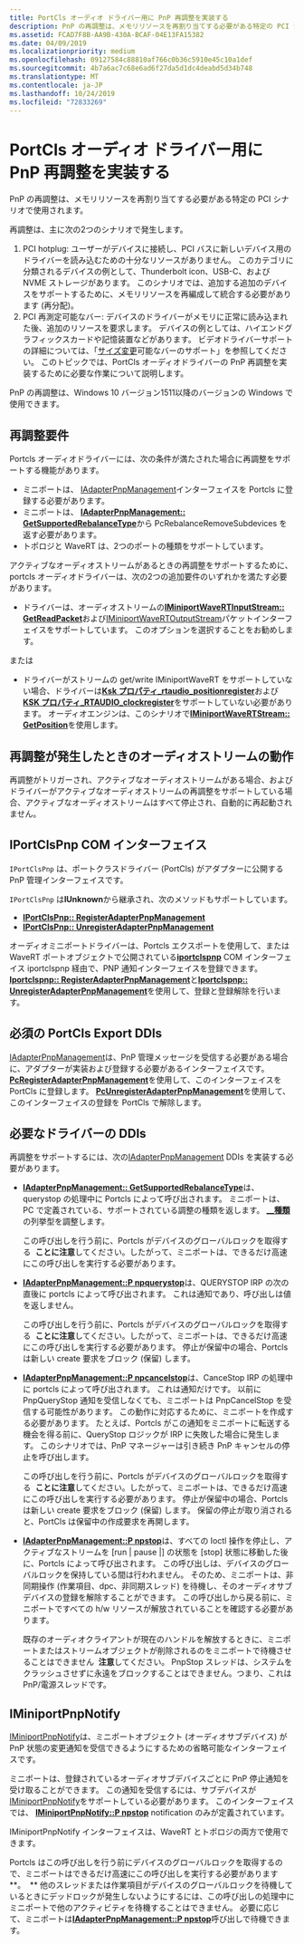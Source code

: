 ```yaml
---
title: PortCls オーディオ ドライバー用に PnP 再調整を実装する
description: PnP の再調整は、メモリリソースを再割り当てする必要がある特定の PCI シナリオで使用されます。
ms.assetid: FCAD7F8B-AA9B-430A-BCAF-04E13FA15382
ms.date: 04/09/2019
ms.localizationpriority: medium
ms.openlocfilehash: 09127584c88810af766c0b36c5910e45c10a1def
ms.sourcegitcommit: 4b7a6ac7c68e6ad6f27da5d1dc4deabd5d34b748
ms.translationtype: MT
ms.contentlocale: ja-JP
ms.lasthandoff: 10/24/2019
ms.locfileid: "72833269"
---
```

# <a name="implement-pnp-rebalance-for-portcls-audio-drivers"></a>PortCls オーディオ ドライバー用に PnP 再調整を実装する


PnP の再調整は、メモリリソースを再割り当てする必要がある特定の PCI シナリオで使用されます。

再調整は、主に次の2つのシナリオで発生します。

1. PCI hotplug: ユーザーがデバイスに接続し、PCI バスに新しいデバイス用のドライバーを読み込むための十分なリソースがありません。 このカテゴリに分類されるデバイスの例として、Thunderbolt icon、USB-C、および NVME ストレージがあります。 このシナリオでは、追加する追加のデバイスをサポートするために、メモリリソースを再編成して統合する必要があります (再分配)。
2. PCI 再測定可能なバー: デバイスのドライバーがメモリに正常に読み込まれた後、追加のリソースを要求します。 デバイスの例としては、ハイエンドグラフィックスカードや記憶装置などがあります。 ビデオドライバーサポートの詳細については、「[サイズ変更](https://docs.microsoft.com/windows-hardware/drivers/display/resizable-bar-support)可能なバーのサポート」を参照してください。
このトピックでは、PortCls オーディオドライバーの PnP 再調整を実装するために必要な作業について説明します。

PnP の再調整は、Windows 10 バージョン1511以降のバージョンの Windows で使用できます。

## <a name="span-idrebalance_requirementsspanspan-idrebalance_requirementsspanspan-idrebalance_requirementsspanrebalance-requirements"></a><span id="Rebalance_Requirements"></span><span id="rebalance_requirements"></span><span id="REBALANCE_REQUIREMENTS"></span>再調整要件


Portcls オーディオドライバーには、次の条件が満たされた場合に再調整をサポートする機能があります。

-   ミニポートは、 [IAdapterPnpManagement](https://docs.microsoft.com/windows-hardware/drivers/ddi/portcls/nn-portcls-iadapterpnpmanagement)インターフェイスを Portcls に登録する必要があります。
-   ミニポートは、 [**IAdapterPnpManagement:: GetSupportedRebalanceType**](https://docs.microsoft.com/windows-hardware/drivers/ddi/portcls/nf-portcls-iadapterpnpmanagement-getsupportedrebalancetype)から PcRebalanceRemoveSubdevices を返す必要があります。
-   トポロジと WaveRT は、2つのポートの種類をサポートしています。

アクティブなオーディオストリームがあるときの再調整をサポートするために、portcls オーディオドライバーは、次の2つの追加要件のいずれかを満たす必要があります。

-   ドライバーは、オーディオストリームの[**IMiniportWaveRTInputStream:: GetReadPacket**](https://docs.microsoft.com/windows-hardware/drivers/ddi/portcls/nf-portcls-iminiportwavertinputstream-getreadpacket)および[IMiniportWaveRTOutputStream](https://docs.microsoft.com/windows-hardware/drivers/ddi/portcls/nn-portcls-iminiportwavertoutputstream)パケットインターフェイスをサポートしています。 このオプションを選択することをお勧めします。

または

-   ドライバーがストリームの get/write IMiniportWaveRT をサポートしていない場合、ドライバーは[**Ksk プロパティ\_rtaudio\_positionregister**](https://docs.microsoft.com/windows-hardware/drivers/audio/ksproperty-rtaudio-positionregister)および[**KSK プロパティ\_RTAUDIO\_clockregister**](https://docs.microsoft.com/windows-hardware/drivers/audio/ksproperty-rtaudio-clockregister)をサポートしていない必要があります。 オーディオエンジンは、このシナリオで[**IMiniportWaveRTStream:: GetPosition**](https://docs.microsoft.com/previous-versions/windows/hardware/drivers/ff536749(v=vs.85))を使用します。

## <a name="span-idaudio_stream_behavior_when_rebalancing_occursspanspan-idaudio_stream_behavior_when_rebalancing_occursspanspan-idaudio_stream_behavior_when_rebalancing_occursspanaudio-stream-behavior-when-rebalancing-occurs"></a><span id="Audio_Stream_Behavior_When_Rebalancing_Occurs"></span><span id="audio_stream_behavior_when_rebalancing_occurs"></span><span id="AUDIO_STREAM_BEHAVIOR_WHEN_REBALANCING_OCCURS"></span>再調整が発生したときのオーディオストリームの動作


再調整がトリガーされ、アクティブなオーディオストリームがある場合、およびドライバーがアクティブなオーディオストリームの再調整をサポートしている場合、アクティブなオーディオストリームはすべて停止され、自動的に再起動されません。

## <a name="span-idiportclspnp_com_interfacespanspan-idiportclspnp_com_interfacespanspan-idiportclspnp_com_interfacespaniportclspnp-com-interface"></a><span id="IPortClsPnp_COM_Interface"></span><span id="iportclspnp_com_interface"></span><span id="IPORTCLSPNP_COM_INTERFACE"></span>IPortClsPnp COM インターフェイス


`IPortClsPnp` は、ポートクラスドライバー (PortCls) がアダプターに公開する PnP 管理インターフェイスです。

`IPortClsPnp` は**IUnknown**から継承され、次のメソッドもサポートしています。

-   [**IPortClsPnp:: RegisterAdapterPnpManagement**](https://docs.microsoft.com/windows-hardware/drivers/ddi/portcls/nf-portcls-iportclspnp-registeradapterpnpmanagement)
-   [**IPortClsPnp:: UnregisterAdapterPnpManagement**](https://docs.microsoft.com/windows-hardware/drivers/ddi/portcls/nf-portcls-iportclspnp-unregisteradapterpnpmanagement)

オーディオミニポートドライバーは、Portcls エクスポートを使用して、または WaveRT ポートオブジェクトで公開されている[**iportclspnp**](https://docs.microsoft.com/windows-hardware/drivers/ddi/portcls/nn-portcls-iportclspnp) COM インターフェイス iportclspnp 経由で、PNP 通知インターフェイスを登録できます。 [**Iportclspnp:: RegisterAdapterPnpManagement**](https://docs.microsoft.com/windows-hardware/drivers/ddi/portcls/nf-portcls-iportclspnp-registeradapterpnpmanagement)と[**Iportclspnp:: UnregisterAdapterPnpManagement**](https://docs.microsoft.com/windows-hardware/drivers/ddi/portcls/nf-portcls-iportclspnp-unregisteradapterpnpmanagement)を使用して、登録と登録解除を行います。

## <a name="span-idrequired_portcls_export_ddisspanspan-idrequired_portcls_export_ddisspanspan-idrequired_portcls_export_ddisspanrequired-portcls-export-ddis"></a><span id="Required_PortCls_Export_DDIs"></span><span id="required_portcls_export_ddis"></span><span id="REQUIRED_PORTCLS_EXPORT_DDIS"></span>必須の PortCls Export DDIs


[IAdapterPnpManagement](https://docs.microsoft.com/windows-hardware/drivers/ddi/portcls/nn-portcls-iadapterpnpmanagement)は、PnP 管理メッセージを受信する必要がある場合に、アダプターが実装および登録する必要があるインターフェイスです。 [**PcRegisterAdapterPnpManagement**](https://docs.microsoft.com/windows-hardware/drivers/ddi/portcls/nf-portcls-pcregisteradapterpnpmanagement)を使用して、このインターフェイスを PortCls に登録します。 [**PcUnregisterAdapterPnpManagement**](https://docs.microsoft.com/windows-hardware/drivers/ddi/portcls/nf-portcls-pcunregisteradapterpnpmanagement)を使用して、このインターフェイスの登録を PortCls で解除します。

## <a name="span-idrequired_driver_ddisspanspan-idrequired_driver_ddisspanspan-idrequired_driver_ddisspanrequired-driver-ddis"></a><span id="Required_Driver_DDIs"></span><span id="required_driver_ddis"></span><span id="REQUIRED_DRIVER_DDIS"></span>必要なドライバーの DDIs


再調整をサポートするには、次の[IAdapterPnpManagement](https://docs.microsoft.com/windows-hardware/drivers/ddi/portcls/nn-portcls-iadapterpnpmanagement) DDIs を実装する必要があります。

-   [**IAdapterPnpManagement:: GetSupportedRebalanceType**](https://docs.microsoft.com/windows-hardware/drivers/ddi/portcls/nf-portcls-iadapterpnpmanagement-getsupportedrebalancetype)は、querystop の処理中に Portcls によって呼び出されます。 ミニポートは、PC で定義されている、サポートされている調整の種類を返します。 [ **\_\_種類**](https://docs.microsoft.com/windows-hardware/drivers/ddi/portcls/ne-portcls-pc_rebalance_type)の列挙型を調整します。

    この呼び出しを行う前に、Portcls がデバイスのグローバルロックを取得する  **ことに注意**してください。したがって、ミニポートは、できるだけ高速にこの呼び出しを実行する必要があります。

     

-   [**IAdapterPnpManagement::P npquerystop**](https://docs.microsoft.com/windows-hardware/drivers/ddi/portcls/nf-portcls-iadapterpnpmanagement-pnpquerystop)は、QUERYSTOP IRP の次の直後に portcls によって呼び出されます。 これは通知であり、呼び出しは値を返しません。

    この呼び出しを行う前に、Portcls がデバイスのグローバルロックを取得する  **ことに注意**してください。したがって、ミニポートは、できるだけ高速にこの呼び出しを実行する必要があります。 停止が保留中の場合、Portcls は新しい create 要求をブロック (保留) します。

     

-   [**IAdapterPnpManagement::P npcancelstop**](https://docs.microsoft.com/windows-hardware/drivers/ddi/portcls/nf-portcls-iadapterpnpmanagement-pnpcancelstop)は、CanceStop IRP の処理中に portcls によって呼び出されます。 これは通知だけです。 以前に PnpQueryStop 通知を受信しなくても、ミニポートは PnpCancelStop を受信する可能性があります。 この動作に対応するために、ミニポートを作成する必要があります。 たとえば、Portcls がこの通知をミニポートに転送する機会を得る前に、QueryStop ロジックが IRP に失敗した場合に発生します。 このシナリオでは、PnP マネージャーは引き続き PnP キャンセルの停止を呼び出します。

    この呼び出しを行う前に、Portcls がデバイスのグローバルロックを取得する  **ことに注意**してください。したがって、ミニポートは、できるだけ高速にこの呼び出しを実行する必要があります。 停止が保留中の場合、Portcls は新しい create 要求をブロック (保留) します。 保留の停止が取り消されると、PortCls は保留中の作成要求を再開します。

     

-   [**IAdapterPnpManagement::P npstop**](https://docs.microsoft.com/windows-hardware/drivers/ddi/portcls/nf-portcls-iadapterpnpmanagement-pnpstop)は、すべての Ioctl 操作を停止し、アクティブなストリームを \[run | pause |\] の状態を \[stop\] 状態に移動した後に、Portcls によって呼び出されます。 この呼び出しは、デバイスのグローバルロックを保持している間は行われません。 そのため、ミニポートは、非同期操作 (作業項目、dpc、非同期スレッド) を待機し、そのオーディオサブデバイスの登録を解除することができます。 この呼び出しから戻る前に、ミニポートですべての h/w リソースが解放されていることを確認する必要があります。

    既存のオーディオクライアントが現在のハンドルを解放するときに、ミニポートまたはストリームオブジェクトが削除されるのをミニポートで待機させることはできません  **注意**してください。 PnpStop スレッドは、システムをクラッシュさせずに永遠をブロックすることはできません。つまり、これは PnP/電源スレッドです。

     

## <a name="span-id_iminiportpnpnotifyspanspan-id_iminiportpnpnotifyspanspan-id_iminiportpnpnotifyspan-iminiportpnpnotify"></a><span id="_IMiniportPnpNotify"></span><span id="_iminiportpnpnotify"></span><span id="_IMINIPORTPNPNOTIFY"></span>IMiniportPnpNotify


[IMiniportPnpNotify](https://docs.microsoft.com/windows-hardware/drivers/ddi/portcls/nn-portcls-iminiportpnpnotify)は、ミニポートオブジェクト (オーディオサブデバイス) が PnP 状態の変更通知を受信できるようにするための省略可能なインターフェイスです。

ミニポートは、登録されているオーディオサブデバイスごとに PnP 停止通知を受け取ることができます。 この通知を受信するには、サブデバイスが[IMiniportPnpNotify](https://docs.microsoft.com/windows-hardware/drivers/ddi/portcls/nn-portcls-iminiportpnpnotify)をサポートしている必要があります。 このインターフェイスでは、 [**IMiniportPnpNotify::P npstop**](https://docs.microsoft.com/windows-hardware/drivers/ddi/portcls/nf-portcls-iminiportpnpnotify-pnpstop) notification のみが定義されています。

IMiniportPnpNotify インターフェイスは、WaveRT とトポロジの両方で使用できます。

Portcls はこの呼び出しを行う前にデバイスのグローバルロックを取得するので、ミニポートはできるだけ高速にこの呼び出しを実行する必要があります **。  ** 他のスレッドまたは作業項目がデバイスのグローバルロックを待機しているときにデッドロックが発生しないようにするには、この呼び出しの処理中にミニポートで他のアクティビティを待機することはできません。 必要に応じて、ミニポートは[**IAdapterPnpManagement::P npstop**](https://docs.microsoft.com/windows-hardware/drivers/ddi/portcls/nf-portcls-iadapterpnpmanagement-pnpstop)呼び出しで待機できます。

